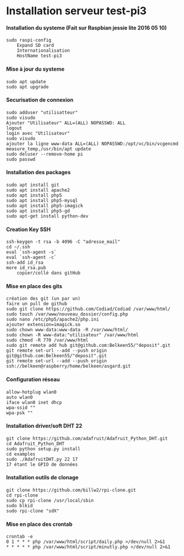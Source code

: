 Installation serveur test-pi3
==
#### Installation du systeme (Fait sur Raspbian jessie lite 2016 05 10) 
	sudo raspi-config 
		Expand SD card 
		Internationalisation 
		HostName test-pi3 

#### Mise à jour du systeme 
	sudo apt update 
	sudo apt upgrade 

#### Securisation de connexion 
	sudo adduser "utilisatteur" 
	sudo visudo 
	Ajouter "Utilisateur" ALL=(ALL) NOPASSWD: ALL 
	logout 
	login avec "Utilisateur" 
	sudo visudo 
	ajouter la ligne www-data ALL=(ALL) NOPASSWD:/opt/vc/bin/vcgencmd measure_temp,/usr/bin/apt update 
	sudo deluser --remove-home pi 
	sudo passwd 
	
#### Installation des packages 
	sudo apt install git 
	sudo apt install apache2 
	sudo apt install php5 
	sudo apt install php5-mysql 
	sudo apt install php5-imagick 
	sudo apt install php5-gd 
	sudo apt-get install python-dev 

#### Creation Key SSH 
	ssh-keygen -t rsa -b 4096 -C "adresse_mail" 
	cd ~/.ssh 
	eval `ssh-agent -s` 
	eval `ssh-agent -c` 
	ssh-add id_rsa 
	more id_rsa.pub 
		copier/collé dans gitHub 

#### Mise en place des gits 
	création des git (un par un) 
	faire un pull de github 
	sudo git clone https://github.com/Codiad/Codiad /var/www/html/ 
	sudo touch /var/www/nouveau_dossier/config.php 
	sudo nano /etc/php5/apache2/php.ini 
	ajouter extension=imagick.so 
	sudo chown www-data:www-data -R /var/www/html/ 
	sudo chown -R www-data:"utilisateur" /var/www/html 
	sudo chmod -R 770 /var/www/html 
	sudo git remote add hub git@github.com:Belkeen55/"deposit".git 
	git remote set-url --add --push origin git@github.com:Belkeen55/"deposit".git 
	git remote set-url --add --push origin ssh://belkeen@raspberry/home/belkeen/asgard.git 

#### Configuration réseau
	allow-hotplug wlan0 
	auto wlan0 
	iface wlan0 inet dhcp 
	wpa-ssid "" 
	wpa-psk "" 
	
#### Installation driver/soft DHT 22
	git clone https://github.com/adafruit/Adafruit_Python_DHT.git 
	cd Adafruit_Python_DHT 
	sudo python setup.py install 
	cd examples 
	sudo ./AdafruitDHT.py 22 17 
	17 étant le GPIO de données 
	
#### Installation outils de clonage
	git clone https://github.com/billw2/rpi-clone.git 
	cd rpi-clone 
	sudo cp rpi-clone /usr/local/sbin 
	sudo blkid 
	sudo rpi-clone "sdX" 

#### Mise en place des crontab
	crontab -e 
	0 1 * * * php /var/www/html/script/daily.php >/dev/null 2>&1 
	* * * * * php /var/www/html/script/minutly.php >/dev/null 2>&1 
